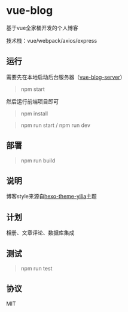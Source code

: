 # vue-blog

基于vue全家桶开发的个人博客

技术栈：vue/webpack/axios/express

## 运行

需要先在本地启动后台服务器（[vue-blog-server](https://github.com/csdoker/vue-blog-server)）
> npm start

然后运行前端项目即可
> npm install

> npm run start / npm run dev

## 部署

> npm run build

## 说明

博客style来源自[hexo-theme-yilia](https://github.com/litten/hexo-theme-yilia)主题

## 计划

相册、文章评论、数据库集成

## 测试

> npm run test

## 协议

MIT